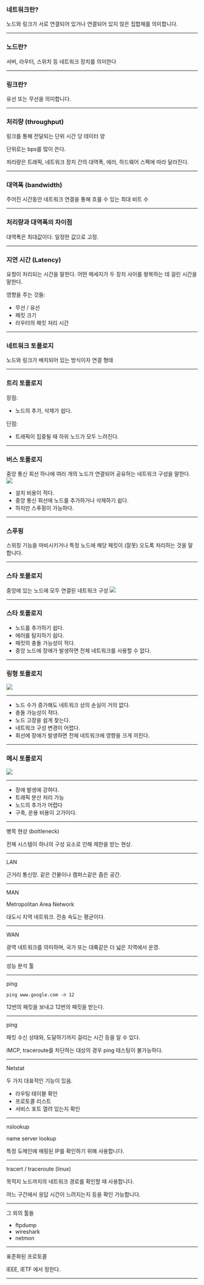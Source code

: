 ### 네트워크란?
노드와 링크가 서로 연결되어 있거나 연결되어 있지 않은 집합체를 의미합니다.

---
### 노드란?
서버, 라우터, 스위치 등 네트워크 장치를 의미한다

---
### 링크란?
유선 또는 무선을 의미합니다.

---

### 처리량 (throughput)

링크를 통해 전달되는 단위 시간 당 데이터 양

단위로는 bps를 많이 쓴다. 



처리량은 트래픽, 네트워크 장치 간의 대역폭, 에러, 하드웨어 스펙에 따라 달라진다.

---

### 대역폭 (bandwidth)

주어진 시간동안 네트워크 연결을 통해 흐를 수 있는 최대 비트 수

---

### 처리량과 대역폭의 차이점

대역폭은 최대값이다. 일정한 값으로 고정.

---

### 지연 시간 (Latency)

요청이 처리되는 시간을 말한다.
어떤 메세지가 두 장치 사이를 왕복하는 데 걸린 시간을 말한다.

영향을 주는 것들:
- 무선 / 유선
- 패킷 크기
- 라우터의 패킷 처리 시간

---

### 네트워크 토폴로지

노드와 링크가 배치되어 있는 방식이자 연결 형태

---

### 트리 토폴로지

장점:
- 노드의 추가, 삭제가 쉽다. 

단점:
- 트래픽이 집중될 때 하위 노드가 모두 느려진다.

---

### 버스 토폴로지

중앙 통신 회선 하나에 여러 개의 노드가 연결되어 공유하는 네트워크 구성을 말한다. 
![](attachments/Pasted%20image%2020230131200125.png)

- 설치 비용이 적다.
- 중앙 통신 회선에 노드를 추가하거나 삭제하기 쉽다.
- 하지만 스푸핑이 가능하다.

---

### 스푸핑

스위칭 기능을 마비시키거나 특정 노드에 해당 패킷이 (잘못) 오도록 처리하는 것을 말합니다.

---

### 스타 토폴로지

중앙에 있는 노드에 모두 연결된 네트워크 구성
![](attachments/Pasted%20image%2020230131200354.png)

---

### 스타 토폴로지

- 노드를 추가하기 쉽다.
- 에러를 탐지하기 쉽다.
- 패킷의 충돌 가능성이 적다.
- 중앙 노드에 장애가 발생하면 전체 네트워크를 사용할 수 없다.
---

### 링형 토폴로지

![](attachments/Pasted%20image%2020230131200544.png)

---

- 노드 수가 증가해도 네트워크 상의 손실이 거의 없다.
- 충돌 가능성이 적다.
- 노드 고장을 쉽게 찾는다.
- 네트워크 구성 변경이 어렵다.
- 회선에 장애가 발생하면 전체 네트워크에 영향을 크게 끼친다.

---

### 메시 토폴로지

![](./attachments/Pasted%20image%2020230131200953.png)

---

- 장애 발생에 강하다.
- 트래픽 분산 처리 가능
- 노드의 추가가 어렵다
- 구축, 운용 비용이 고가이다.

---

병목 현상 (bottleneck)

전체 시스템이 하나의 구성 요소로 인해 제한을 받는 현상.

---

LAN

근거리 통신망.
같은 건물이나 캠퍼스같은 좁은 공간.

---

MAN

Metropolitan Area Network

대도시 지역 네트워크. 전송 속도는 평균이다.

---

WAN 

광역 네트워크를 의미하며, 국가  또는 대륙같은 더 넓은 지역에서 운영.

---

성능 분석 툴

---

ping

```
ping www.google.com -n 12
```

12번의 패킷을 보내고 12번의 패킷을 받는다.

---

ping

패킷 수신 상태와, 도달하기까지 걸리는 시간 등을 알 수 있다.

IMCP, traceroute를 차단하는 대상의 경우 ping 테스팅이 불가능하다.

---

Netstat

두 가지 대표적인 기능이 있음.

- 라우팅 테이블 확인
- 프로토콜 리스트
- 서비스 포트 열려 있는지 확인

---

nslookup

name server lookup

특정 도메인에 매핑된 IP를 확인하기 위해 사용합니다.

---

tracert / traceroute (linux)

목적지 노드까지의 네트워크 경로를 확인할 때 사용합니다. 

어느 구간에서 응답 시간이 느려지는지 등을 확인 가능합니다.

---

그 외의 툴들

- ftpdump
- wireshark
- netmon

---

표준화된 프로토콜

IEEE, IETF 에서 정한다.

---


 